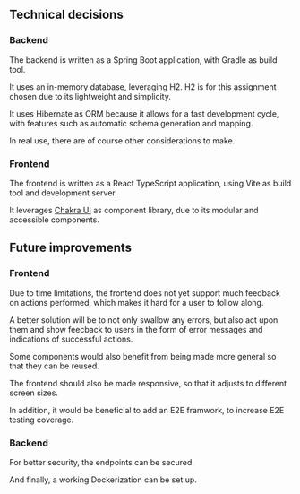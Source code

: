 
## Technical decisions

### Backend

The backend is written as a Spring Boot application, with Gradle as build tool. 

It uses an in-memory database, leveraging H2. H2 is for this assignment chosen due to its lightweight and simplicity.

It uses Hibernate as ORM because it allows for a fast development cycle, with features such as automatic schema generation and mapping.

In real use, there are of course other considerations to make.


### Frontend

The frontend is written as a React TypeScript application, using Vite as build tool and development server.

It leverages [Chakra UI](https://v2.chakra-ui.com/) as component library, due to its modular and accessible components.

## Future improvements

### Frontend

Due to time limitations, the frontend does not yet support much feedback on actions performed, which makes it hard for a user to follow along. 

A better solution will be to not only swallow any errors, but also act upon them and show feecback to users in the form of error messages and 
indications of successful actions.

Some components would also benefit from being made more general so that they can be reused.

The frontend should also be made responsive, so that it adjusts to different screen sizes.

In addition, it would be beneficial to add an E2E framwork, to increase E2E testing coverage.

### Backend

For better security, the endpoints can be secured.

And finally, a working Dockerization can be set up.

